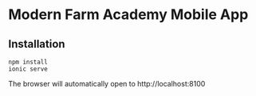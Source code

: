 # Modern Farm Academy Mobile App
## Installation
```
npm install
ionic serve
```
The browser will automatically open to http://localhost:8100
